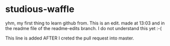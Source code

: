 # studious-waffle
yhm, my first thing to learn github from.
This is an edit. made at 13:03 and in the readme file of the readme-edits branch.
I do not understand this yet :-(

This line is added AFTER I creted the pull request into master.
